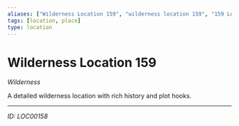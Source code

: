 ```yaml
---
aliases: ["Wilderness Location 159", "wilderness location 159", "159 Location Wilderness"]
tags: [location, place]
type: location
---
```


# Wilderness Location 159

*Wilderness*

A detailed wilderness location with rich history and plot hooks.

---
*ID: LOC00158*